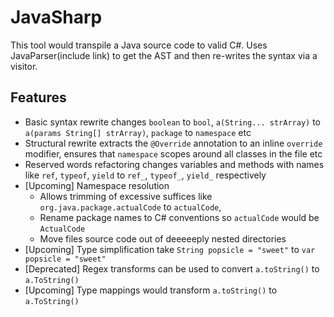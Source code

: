 JavaSharp
=========

This tool would transpile a Java source code to valid C#.
Uses JavaParser(include link) to get the AST and then re-writes the syntax via a visitor.


Features
--------
* Basic syntax rewrite changes `boolean` to `bool`, `a(String... strArray)` to `a(params String[] strArray)`, `package` to `namespace` etc
* Structural rewrite extracts the `@Override` annotation to an inline `override` modifier, ensures that `namespace` scopes around all classes in the file etc
* Reserved words refactoring changes variables and methods with names like `ref`, `typeof`, `yield` to `ref_`, `typeof_`, `yield_` respectively
* [Upcoming] Namespace resolution 
    - Allows trimming of excessive suffices like `org.java.package.actualCode` to `actualCode`, 
    - Rename package names to C# conventions so `actualCode` would be `ActualCode`
    - Move files source code out of deeeeeply nested directories 
* [Upcoming] Type simplification take `String popsicle = "sweet"` to `var popsicle = "sweet"`
* [Deprecated] Regex transforms can be used to convert `a.toString()` to `a.ToString()`
* [Upcoming] Type mappings would transform `a.toString()` to `a.ToString()` 
